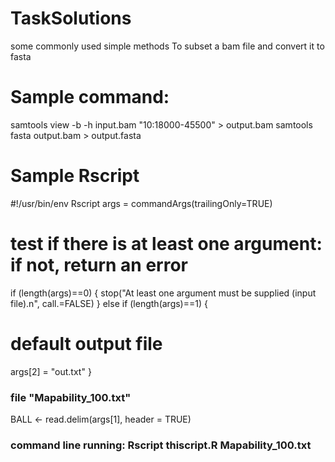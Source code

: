 # TaskSolutions
some commonly used simple methods
To subset a bam file and convert it to fasta

# Sample command:

samtools view -b -h input.bam "10:18000-45500" > output.bam 
samtools fasta output.bam  > output.fasta


# Sample Rscript
#!/usr/bin/env Rscript
args = commandArgs(trailingOnly=TRUE)
# test if there is at least one argument: if not, return an error
if (length(args)==0) {
  stop("At least one argument must be supplied (input file).n", call.=FALSE)
} else if (length(args)==1) {
  # default output file
  args[2] = "out.txt"
}

### file "Mapability_100.txt"


BALL <- read.delim(args[1], header = TRUE)

### command line running: Rscript thiscript.R Mapability_100.txt
